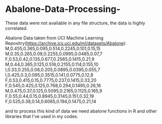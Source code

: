 # Abalone-Data-Processing-
These data were not available in any file structure, the data is highly correlated. 

Abalone Data taken from UCI Machine Learning Repositry(https://archive.ics.uci.edu/ml/datasets/Abalone): 
M,0.455,0.365,0.095,0.514,0.2245,0.101,0.15,15
M,0.35,0.265,0.09,0.2255,0.0995,0.0485,0.07,7
F,0.53,0.42,0.135,0.677,0.2565,0.1415,0.21,9
M,0.44,0.365,0.125,0.516,0.2155,0.114,0.155,10
I,0.33,0.255,0.08,0.205,0.0895,0.0395,0.055,7
I,0.425,0.3,0.095,0.3515,0.141,0.0775,0.12,8
F,0.53,0.415,0.15,0.7775,0.237,0.1415,0.33,20
F,0.545,0.425,0.125,0.768,0.294,0.1495,0.26,16
M,0.475,0.37,0.125,0.5095,0.2165,0.1125,0.165,9
F,0.55,0.44,0.15,0.8945,0.3145,0.151,0.32,19
F,0.525,0.38,0.14,0.6065,0.194,0.1475,0.21,14

and to process this kind of data we need abalone functions in R and other libraries that I've used in my codes. 
